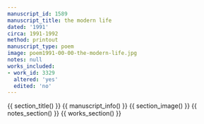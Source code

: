 ```yaml
---
manuscript_id: 1589
manuscript_title: the modern life
dated: '1991'
circa: 1991-1992
method: printout
manuscript_type: poem
image: poem1991-00-00-the-modern-life.jpg
notes: null
works_included:
- work_id: 3329
  altered: 'yes'
  edited: 'no'
---
```


{{ section_title() }}
{{ manuscript_info() }}
{{ section_image() }}
{{ notes_section() }}
{{ works_section() }}
